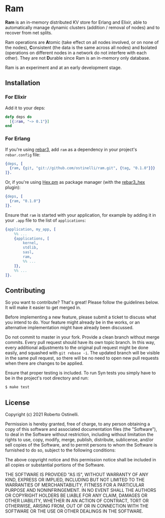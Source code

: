 # Ram
**Ram** is an in-memory distributed KV store for Erlang and Elixir, able to automatically manage dynamic clusters
(addition / removal of nodes) and to recover from net splits.

Ram operations are **A**tomic (take effect on all nodes involved, or on none of the nodes),
**C**onsistent (the data is the same across all nodes)
and **I**solated (operations on different nodes in a network do not interfere with each other).
They are not **D**urable since Ram is an in-memory only database. 

Ram is an experiment and at an early development stage.

## Installation

### For Elixir
Add it to your deps:

```elixir
defp deps do
  [{:ram, "~> 0.1"}]
end
```

### For Erlang
If you're using [rebar3](https://github.com/erlang/rebar3), add `ram` as a dependency in your project's `rebar.config` file:

```erlang
{deps, [
  {ram, {git, "git://github.com/ostinelli/ram.git", {tag, "0.1.0"}}}
]}.
```
Or, if you're using [Hex.pm](https://hex.pm/) as package manager (with the [rebar3_hex](https://github.com/hexpm/rebar3_hex) plugin):

```erlang
{deps, [
  {ram, "0.1.0"}
]}.
```

Ensure that `ram` is started with your application, for example by adding it in your `.app` file to the list of `applications`:

```erlang
{application, my_app, [
    %% ...
    {applications, [
        kernel,
        stdlib,
        sasl,
        ram,
        %% ...
    ]},
    %% ...
]}.
```

## Contributing
So you want to contribute? That's great! Please follow the guidelines below. It will make it easier to get merged in.

Before implementing a new feature, please submit a ticket to discuss what you intend to do. Your feature might already be in the works, or an alternative implementation might have already been discussed.

Do not commit to master in your fork. Provide a clean branch without merge commits. Every pull request should have its own topic branch. In this way, every additional adjustments to the original pull request might be done easily, and squashed with `git rebase -i`. The updated branch will be visible in the same pull request, so there will be no need to open new pull requests when there are changes to be applied.

Ensure that proper testing is included. To run Syn tests you simply have to be in the project's root directory and run:

```bash
$ make test
```

## License

Copyright (c) 2021 Roberto Ostinelli.

Permission is hereby granted, free of charge, to any person obtaining a copy
of this software and associated documentation files (the "Software"), to deal
in the Software without restriction, including without limitation the rights
to use, copy, modify, merge, publish, distribute, sublicense, and/or sell
copies of the Software, and to permit persons to whom the Software is
furnished to do so, subject to the following conditions:

The above copyright notice and this permission notice shall be included in
all copies or substantial portions of the Software.

THE SOFTWARE IS PROVIDED "AS IS", WITHOUT WARRANTY OF ANY KIND, EXPRESS OR
IMPLIED, INCLUDING BUT NOT LIMITED TO THE WARRANTIES OF MERCHANTABILITY,
FITNESS FOR A PARTICULAR PURPOSE AND NONINFRINGEMENT. IN NO EVENT SHALL THE
AUTHORS OR COPYRIGHT HOLDERS BE LIABLE FOR ANY CLAIM, DAMAGES OR OTHER
LIABILITY, WHETHER IN AN ACTION OF CONTRACT, TORT OR OTHERWISE, ARISING FROM,
OUT OF OR IN CONNECTION WITH THE SOFTWARE OR THE USE OR OTHER DEALINGS IN
THE SOFTWARE.
